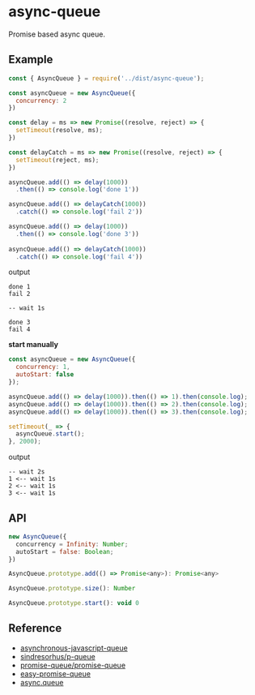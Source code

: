 async-queue
===========
Promise based async queue.


## Example
```js
const { AsyncQueue } = require('../dist/async-queue');

const asyncQueue = new AsyncQueue({
  concurrency: 2
})

const delay = ms => new Promise((resolve, reject) => {
  setTimeout(resolve, ms);
})

const delayCatch = ms => new Promise((resolve, reject) => {
  setTimeout(reject, ms);
})

asyncQueue.add(() => delay(1000))
  .then(() => console.log('done 1'))

asyncQueue.add(() => delayCatch(1000))
  .catch(() => console.log('fail 2'))

asyncQueue.add(() => delay(1000))
  .then(() => console.log('done 3'))
  
asyncQueue.add(() => delayCatch(1000))
  .catch(() => console.log('fail 4'))
```

output
```
done 1
fail 2

-- wait 1s

done 3
fail 4
```

**start manually**
```js
const asyncQueue = new AsyncQueue({
  concurrency: 1,
  autoStart: false
});

asyncQueue.add(() => delay(1000)).then(() => 1).then(console.log);
asyncQueue.add(() => delay(1000)).then(() => 2).then(console.log);
asyncQueue.add(() => delay(1000)).then(() => 3).then(console.log);

setTimeout(_ => {
  asyncQueue.start();
}, 2000);
```

output
```
-- wait 2s
1 <-- wait 1s
2 <-- wait 1s
3 <-- wait 1s
```


## API
```js
new AsyncQueue({
  concurrency = Infinity: Number;
  autoStart = false: Boolean;
})

AsyncQueue.prototype.add(() => Promise<any>): Promise<any>

AsyncQueue.prototype.size(): Number

AsyncQueue.prototype.start(): void 0
```


## Reference
- [asynchronous-javascript-queue](https://medium.com/@griffinmichl/asynchronous-javascript-queue-920828f6327)
- [sindresorhus/p-queue](https://github.com/sindresorhus/p-queue/blob/master/source/index.ts)
- [promise-queue/promise-queue](https://github.com/promise-queue/promise-queue/blob/master/lib/index.js)
- [easy-promise-queue](https://github.com/chenzhihao/easy-promise-queue/blob/master/src/PromiseQueue.ts)
- [async.queue](http://caolan.github.io/async/docs.html#queue)